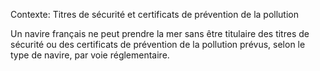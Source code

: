 Contexte: Titres de sécurité et certificats de prévention de la pollution

Un navire français ne peut prendre la mer sans être titulaire des titres de sécurité ou des certificats de prévention de la pollution prévus, selon le type de navire, par voie réglementaire.